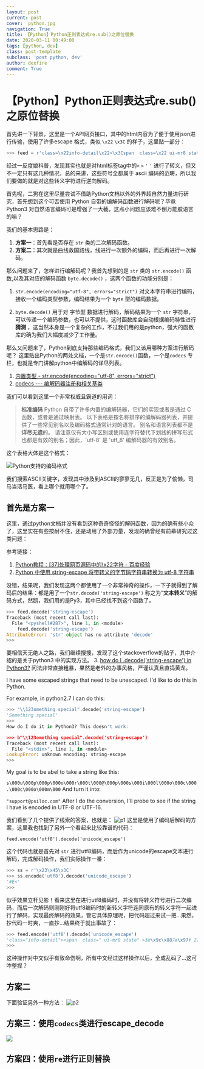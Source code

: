 ```yaml
---
layout: post
current: post
cover:  python.jpg
navigation: True
title: 【Python】Python正则表达式re.sub()之原位替换
date: 2020-03-11 00:49:00
tags: [python, dev]
class: post-template
subclass: 'post python, dev'
author: dexfire
comment: True
---
```


# 【Python】Python正则表达式re.sub()之原位替换

首先讲一下背景，这里是一个API网页接口，其中的html内容为了便于使用json进行传输，使用了许多escape 格式，类似 `\x22` `\x3C` 的样子，这里贴一部分：

```python
>>> feed = r'class=\x22info-detail\x22>\x3Cspan  class=\x22 ui-mr8 state\x22 >3月7日 22:01\x3C\/span>\x3Ca href=\x22javascript:;\x22 data-cmd=\x22qz_sign\x22 class=\x22f-sign-show state\x22 title=\x22我也要设置\x22>\x3C\/a>\x3C\/div>\x3C\/div>\x3C\/div>\x3Cdiv class=\x22f-single-content f-wrap\x22>\x3Cdiv class=\x22f-item f-s-i\x22 id=\x22feed_....._311_0_1583589681_0_1\x22 data-feedsflag=\x22\x22 data-iswupfeed=\x221\x22 data-key=\x227e6e330318a9635e0a8f0000\x22 data-specialtype=\x22\x22 data-extend-info=\x220_0_1_0_0_0_0|08009cc0040f5001|0008000000000000\x22 data-functype=\x22\x22 data-hasfollowed=\x221\x22>\x3Cdiv class=\x22f-info qz_info_cut\x22>我教你们怎么做舔狗，一天三遍请安记得把称呼带上，哥哥早上好，哥哥晚上好，对方回你一句话赶紧十句话顶上去嘘寒问暖要安排上，吃了吗？在干嘛？下雪了吗？下雨了吗？冷吗？加衣服了吗？哥哥你那里降温了记得添衣服，哥哥你那里下雨了记得带伞，哥哥你在哪？哥哥我请你吃饭，哥哥晚上有时间吗？哥哥中午有时间吗？哥哥辛苦了，哥哥穿这身真帅，哥哥你看今晚的星星，哥哥你要睡觉了吗？哥哥我觉得这个特别适合你就给你买了你别不高 \x3Ca'
```

经过一反度娘科普，发现其实也就是对html标签tag中的`<` `>` `'` `'` 进行了转义，但又不一定只有这几种情况，总的来讲，这些符号全都属于 ascii 编码的范畴，所以我们要做的就是对这些转义字符进行逆向解码。

首先呢，二狗在这里尽量尝试不借助Python文档以外的外界超自然力量进行研究，首先想到这个可否使用 Python 自带的编解码函数进行解码呢？毕竟 Python3 对自然语言编码可是增强了一大截，这点小问题应该难不倒万能胶语言的嘛？

我们的基本思路是：
1. **方案一**：首先看是否存在 `str` 类的二次解码函数。
2. **方案二**：其次就是曲线救国路线，线进行一次额外的编码，而后再进行一次解码。

那么问题来了，怎样进行编解码呢？我首先想到的是 `str` 类的 `str.encode()` 函数,以及其对应的解码函数 `byte.decode()` ，这两个函数的功能分别是：
1. `str.encode(encoding="utf-8", errors="strict")` 对文本字符串进行编码，接收一个编码类型参数，编码结果为一个 `byte` 型的编码数据。

2. `byte.decode()` 用于对 字节型 数据进行解码，解码结果为一个 `str` 字符串，可以传递一个编码参数，也可以不提供，这时函数库会自动根据编码特性进行 **猜测** ，这当然本身是一个复杂的工作，不过我们用的是python，强大的函数库的确为我们大幅度减少了工作量。

那么又问题来了，Python到底支持那些编码格式，我们又该用哪种方案进行解码呢？
这里贴出Python的两处文档，一个是`str.encode()`函数，一个是`codecs` 专栏，也就是专门讲解python中编解码的详尽列表。
1. [内置类型 - str.encode(encoding="utf-8", errors="strict")](https://docs.python.org/zh-cn/3/library/stdtypes.html?highlight=str%20encode#str.encode   )
2. [codecs --- 编解码器注册和相关基类](https://docs.python.org/zh-cn/3/library/codecs.html#standard-encodings)

我们可以看到这里一个非常权威且霸道的用词：

> **标准编码**
> Python 自带了许多内置的编解码器，它们的实现或者是通过 C 函数，或者是通过映射表。 以下表格是按名称排序的编解码器列表，并提供了一些常见别名以及编码格式通常针对的语言。 别名和语言列表都不是**详尽无遗**的。 请注意仅有大小写区别或使用连字符替代下划线的拼写形式也都是有效的别名；因此，'utf-8' 是 'utf_8' 编解码器的有效别名。

这个表格大体是这个格式：

![Python支持的编码格式](/assets/images/QQ截图20200311010842.png)

我们搜索ASCII关键字，发现其中涉及到ASCII的寥寥无几，反正是为了偷懒，司马当活马医，看上哪个就用哪个了。

## 首先是方案一
这里，通过python文档并没有看到这种奇奇怪怪的解码函数，因为的确有些小众了，这里实在有些按耐不住，还是动用了外部力量，发现的确曾经有前辈研究过这类问题：

参考链接：
1. [Python教程：[37]处理网页源码中的\x22字符 - 百度经验](https://jingyan.baidu.com/article/a3aad71ab430e8b1fb0096c6.html)
2. [Python 中使用 string-escape 将带转义的字节码字符串转换为 utf-8 字符串](https://blog.csdn.net/tiwoo/article/details/50334515)

没错，结果呢，我们发现这两个都使用了一个非常神奇的操作，一下子就得到了解码后的结果：都是用了一个`str.decode('string-escape')` 称之为“**文本转义**”的解码方式，然鹅，我们用的是Py3，其中已经找不到这个函数了。

```python
>>> feed.decode('string-escape')
Traceback (most recent call last):
  File "<pyshell#287>", line 1, in <module>
    feed.decode('string-escape')
AttributeError: 'str' object has no attribute 'decode'
>>>
```

要相信天无绝人之路，我们继续搜搜，发现了这个stackoverflow的贴子，其中介绍的是关于python3 中的实现方法。
3. [how do I .decode('string-escape') in Python3?](https://stackoverflow.com/questions/14820429/how-do-i-decodestring-escape-in-python3)
问法非常直接粗暴，果然是老外的办事风格，严谨认真且直捣黄龙。

I have some escaped strings that need to be unescaped. I'd like to do this in Python.

For example, in python2.7 I can do this:

```python
>>> "\\123omething special".decode('string-escape')
'Something special'
>>>
How do I do it in Python3? This doesn't work:

>>> b"\\123omething special".decode('string-escape')
Traceback (most recent call last):
  File "<stdin>", line 1, in <module>
LookupError: unknown encoding: string-escape
>>>
```

My goal is to be abel to take a string like this:

`s\000u\000p\000p\000o\000r\000t\000@\000p\000s\000i\000l\000o\000c\000.\000c\000o\000m\000`
And turn it into:

`"support@psiloc.com"`
After I do the conversion, I'll probe to see if the string I have is encoded in UTF-8 or UTF-16.

我们看到了几个提供了线索的答案，也就是：
![p1](/assets/images/QQ截图20200311012229.png)
这里是使用了编码后解码的方案，这里我也找到了另外一个看起来比较靠谱的代码：

`feed.encode('utf8').decode('unicode_escape')`

这个代码也就是首先对 `str` 进行utf8编码，而后作为unicode的escape文本进行解码，完成解码操作，我们实际操作一番：
```python
>>> ss = r'\x23\x45\x3C'
>>> ss.encode('utf8').decode('unicode_escape')
'#E<'
>>>
```
似乎效果立杆见影！看来这里在进行utf8编码时，并没有将转义符号进行二次编码，而后一次解码则刚刚好将utf8编码时的新转义字符连同原有的转义字符一起进行了解码，实现最终解码的效果，管它具体原理呢，把代码超过来试一把...果然，抄代码一时爽，一直抄...结果终于就出事故了：

```python
>>> feed.encode('utf8').decode('unicode_escape')
'class="info-detail"><span  class=" ui-mr8 state" >3æ\x9c\x887æ\x97¥ 22:01<\\/span><a href="javascript:;" data-cmd="qz_sign" class="f-sign-show state" title="æ\x88\x91ä¹\x9fè¦\x81è®¾ç½®"><\\/a><\\/div><\\/div><\\/div><div class="f-single-content f-wrap"><div class="f-item f-s-i" id="feed_53702270_311_0_1583589681_0_1" data-feedsflag="" data-iswupfeed="1" data-key="7e6e330318a9635e0a8f0000" data-specialtype="" data-extend-info="0_0_1_0_0_0_0|08009cc0040f5001|0008000000000000" data-functype="" data-hasfollowed="1"><div class="f-info qz_info_cut">æ\x88\x91æ\x95\x99ä½\xa0ä»¬æ\x80\x8eä¹\x88å\x81\x9aè\x88\x94ç\x8b\x97ï¼\x8cä¸\x80å¤©ä¸\x89é\x81\x8dè¯·å®\x89è®°å¾\x97æ\x8a\x8aç§°å\x91¼å¸¦ä¸\x8aï¼\x8cå\x93¥å\x93¥æ\x97©ä¸\x8aå¥½ï¼\x8cå\x93¥å\x93¥æ\x99\x9aä¸\x8aå¥½ï¼\x8cå¯¹æ\x96¹å\x9b\x9eä½\xa0ä¸\x80å\x8f¥è¯\x9dèµ¶ç´§å\x8d\x81å\x8f¥è¯\x9dé¡¶ä¸\x8aå\x8e»å\x98\x98å¯\x92é\x97®æ\x9a\x96è¦\x81å®\x89æ\x8e\x92ä¸\x8aï¼\x8cå\x90\x83äº\x86å\x90\x97ï¼\x9få\x9c¨å¹²å\x98\x9bï¼\x9fä¸\x8bé\x9bªäº\x86å\x90\x97ï¼\x9fä¸\x8bé\x9b¨äº\x86å\x90\x97ï¼\x9få\x86·å\x90\x97ï¼\x9få\x8a\xa0è¡£æ\x9c\x8däº\x86å\x90\x97ï¼\x9få\x93¥å\x93¥ä½\xa0é\x82£é\x87\x8cé\x99\x8dæ¸©äº\x86è®°å¾\x97æ·»è¡£æ\x9c\x8dï¼\x8cå\x93¥å\x93¥ä½\xa0é\x82£é\x87\x8cä¸\x8bé\x9b¨äº\x86è®°å¾\x97å¸¦ä¼\x9eï¼\x8cå\x93¥å\x93¥ä½\xa0å\x9c¨å\x93ªï¼\x9få\x93¥å\x93¥æ\x88\x91è¯·ä½\xa0å\x90\x83é¥\xadï¼\x8cå\x93¥å\x93¥æ\x99\x9aä¸\x8aæ\x9c\x89æ\x97¶é\x97´å\x90\x97ï¼\x9få\x93¥å\x93¥ä¸\xadå\x8d\x88æ\x9c\x89æ\x97¶é\x97´å\x90\x97ï¼\x9få\x93¥å\x93¥è¾\x9bè\x8b¦äº\x86ï¼\x8cå\x93¥å\x93¥ç©¿è¿\x99èº«ç\x9c\x9få¸\x85ï¼\x8cå\x93¥å\x93¥ä½\xa0ç\x9c\x8bä»\x8aæ\x99\x9aç\x9a\x84æ\x98\x9fæ\x98\x9fï¼\x8cå\x93¥å\x93¥ä½\xa0è¦\x81ç\x9d¡è§\x89äº\x86å\x90\x97ï¼\x9få\x93¥å\x93¥æ\x88\x91è§\x89å¾\x97è¿\x99ä¸ªç\x89¹å\x88«é\x80\x82å\x90\x88ä½\xa0å°±ç»\x99ä½\xa0ä¹°äº\x86ä½\xa0å\x88«ä¸\x8dé«\x98 <a'
>>>
```

这种操作对中文似乎有致命伤啊，所有中文经过这样操作以后，全成乱码了...这可咋整捏？

## 方案二
下面验证另外一种方法：
![p2](/assets/images/QQ截图20200311012330.png)

## 方案三：使用`codecs`类进行escape_decode
![](/assets/images/QQ截图20200311013556.png)

## 方案四：使用`re`进行正则替换
